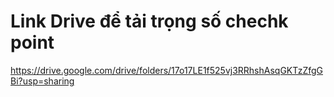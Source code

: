 # Link Drive để tải trọng số chechk point

https://drive.google.com/drive/folders/17o17LE1f525vj3RRhshAsqGKTzZfgGBi?usp=sharing
